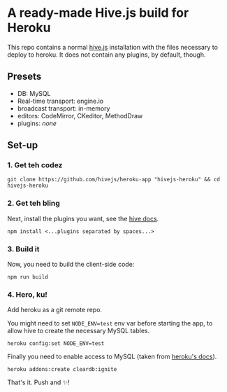 # A ready-made Hive.js build for Heroku
This repo contains a normal [hive.js](http://hivejs.org) installation with the files necessary to deploy to heroku. It does not contain any plugins, by default, though.

## Presets
 * DB: MySQL
 * Real-time transport: engine.io
 * broadcast transport: in-memory
 * editors: CodeMirror, CKeditor, MethodDraw
 * plugins: *none*

## Set-up
### 1. Get teh codez
```
git clone https://github.com/hivejs/heroku-app "hivejs-heroku" && cd hivejs-heroku
```

### 2. Get teh bling
Next, install the plugins you want, see the [hive docs](http://docs.hivejs.org/setup/installing_plugins.html).
```
npm install <...plugins separated by spaces...>
```

### 3. Build it
Now, you need to build the client-side code:
```
npm run build
```

### 4. Hero, ku!
Add heroku as a git remote repo.

You might need to set `NODE_ENV=test` env var before starting the app, to allow hive to create the necessary MySQL tables.

``` 
heroku config:set NODE_ENV=test
```

Finally you need to enable access to MySQL (taken from [heroku's docs](https://devcenter.heroku.com/articles/cleardb#provisioning-the-add-on)).

```
heroku addons:create cleardb:ignite
```

That's it. Push and :sparkles:!
